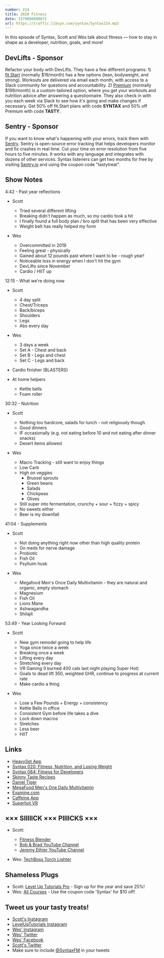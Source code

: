 ```yaml
---
number: 214
title: 2020 Fitness
date: 1579096800672
url: https://traffic.libsyn.com/syntax/Syntax214.mp3
---
```


In this episode of Syntax, Scott and Wes talk about fitness — how to stay in shape as a developer, nutrition, goals, and more!

## DevLifts - Sponsor
Refactor your body with DevLifts. They have a few different programs: 1) [fit.Start](https://devlifts.io/join/fitstart) (normally $19/month) has a few options (lean, bodyweight, and strong). Workouts are delivered via email each month, with access to a Slack community for questions and accountability. 2) [Premium](https://devlifts.io/join/premium) (normally $199/month) is a custom-tailored option, where you get your workouts and nutrition advice after answering a questionnaire. They also check in with you each week via Slack to see how it's going and make changes if necessary. Get 50% off fit.Start plans with code **SYNTAX** and 50% off Premium with code **TASTY**.

## Sentry - Sponsor
If you want to know what's happening with your errors, track them with [Sentry](https://sentry.io/). Sentry is open-source error tracking that helps developers monitor and fix crashes in real time. Cut your time on error resolution from five hours to five minutes. It works with any language and integrates with dozens of other services. Syntax listeners can get two months for free by visiting [Sentry.io](https://sentry.io/) and using the coupon code "tastytreat".

## Show Notes

4:42 - Past year reflections

* Scott
  * Tried several different lifting
  * Breaking didn't happen as much, so my cardio took a hit
  * I finally found a full body plan / bro split that has been very effective
  * Weight belt has really helped my form

* Wes
  * Overcommitted in 2019
  * Feeling great - physically
  * Gained about 12 pounds past where I want to be - rough year!
  * Noticeable loss in energy when I don't hit the gym
  * DevLifts since November
  * Cardio / HIIT up

12:15 - What we're doing now

* Scott
  * 4 day split
  * Chest/Triceps
  * Back/biceps
  * Shoulders
  * Legs
  * Abs every day

* Wes
  * 3 days a week
  * Set A - Chest and back
  * Set B - Legs and chest
  * Set C - Legs and back

* Cardio finisher (BLASTERS)
* At home helpers
  * Kettle bells
  * Foam roller

30:32 - Nutrition

* Scott
  * Nothing too hardcore, salads for lunch - not religiously though
  * Good dinners
  * IF occasionally (e.g. not eating before 10 and not eating after dinner snacks)
  * Desert items allowed

* Wes
  * Macro Tracking - still want to enjoy things
  * Low Carb
  * High on veggies
    * Brussel sprouts
    * Green beans
    * Salads
    * Chickpeas
    * Olives
  * Still super into fermentation, crunchy + sour + fizzy + spicy
  * No sweets either
  * Beer is my downfall

41:04 - Supplements

* Scott
  * Not doing anything right now other than high quality protein
  * On meds for nerve damage
  * Probiotic
  * Fish Oil
  * Psylluim husk

* Wes
  * Megafood Men's Once Daily Multivitamin - they are natural and organic, empty stomach
  * Magnesium
  * Fish Oil
  * Lions Mane
  * Ashwagandha
  * Shilajit

53:49 - Year Looking Forward

* Scott
  * New gym remodel going to help life
  * Yoga once twice a week
  * Breaking once a week
  * Lifting every day
  * Stretching every day
  * VR Gaming (I burned 400 cals last night playing Super Hot)
  * Goals to dead lift 350, weighted GHR, continue to progress at current rate
  * Make cardio a thing

* Wes
  * Lose a Few Pounds + Energy + consistency
  * Kettle Bells in office
  * Consistent Gym before life takes a dive
  * Lock down macros
  * Stretches
  * Less beer
  * HIIT

## Links
* [HeavySet App](https://apps.apple.com/us/app/heavyset-gym-workout-log/id1171500310)
* [Syntax 020: Fitness, Nutrition, and Losing Weight](https://syntax.fm/show/020/fitness-nutrition-and-losing-weight)
* [Syntax 084: Fitness for Developers](https://syntax.fm/show/084/fitness-for-developers)
* [Skinny Taste Recipes](https://www.skinnytaste.com/)
* [Daniel Tiger](https://pbskids.org/daniel/)
* [MegaFood Men's One Daily Multivitamin](https://amzn.to/2uoFRN3)
* [Examine.com](https://examine.com/)
* [Caffeine App](https://apps.apple.com/us/app/caffeine-app-track-caffeine/id1045959983)
* [Superhot VR](https://www.playstation.com/en-us/games/superhot-vr-ps4/)

## ××× SIIIIICK ××× PIIIICKS ×××
* Scott:
  * [Fitness Blender](https://www.fitnessblender.com/)
  * [Bob & Brad YouTube Channel](https://www.youtube.com/user/physicaltherapyvideo)
  * [Jeremy Ethier YouTube Channel](https://www.youtube.com/channel/UCERm5yFZ1SptUEU4wZ2vJvw)

* Wes: [TechBoss Torch Lighter](https://amzn.to/2QQnBnf)

## Shameless Plugs
* Scott: [Level Up Tutorials Pro](https://www.leveluptutorials.com/pro) - Sign up for the year and save 25%!
* Wes: [All Courses](https://wesbos.com/courses/) - Use the coupon code 'Syntax' for $10 off!

## Tweet us your tasty treats!
* [Scott's Instagram](https://www.instagram.com/stolinski/)
* [LevelUpTutorials Instagram](https://www.instagram.com/LevelUpTutorials/)
* [Wes' Instagram](https://www.instagram.com/wesbos/)
* [Wes' Twitter](https://twitter.com/wesbos)
* [Wes' Facebook](https://www.facebook.com/wesbos.developer)
* [Scott's Twitter](https://twitter.com/stolinski)
* Make sure to include [@SyntaxFM](https://twitter.com/SyntaxFM) in your tweets